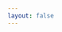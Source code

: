 ```yaml
---
layout: false
---
```


<script setup>
import Com from '../components/render/Index.vue'
</script>

<ClientOnly>
    <NaiveWrapper>
        <Com />
    </NaiveWrapper>
</ClientOnly>
